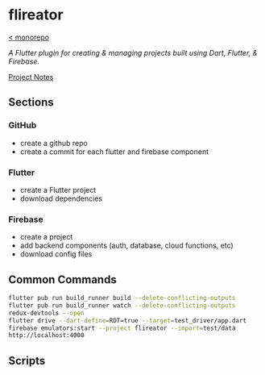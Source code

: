 # flireator

[< monorepo](../../README.md)

*A Flutter plugin for creating & managing projects built using Dart, Flutter, & Firebase.*

[Project Notes](https://enspyrco.notion.site/Flireator-b8ec37f83eab4b268d8672fc715628f1)

## Sections

### GitHub

- create a github repo
- create a commit for each flutter and firebase component

### Flutter

- create a Flutter project
- download dependencies

### Firebase

- create a project
- add backend components (auth, database, cloud functions, etc)
- download config files

## Common Commands

```sh
flutter pub run build_runner build --delete-conflicting-outputs
flutter pub run build_runner watch --delete-conflicting-outputs
redux-devtools --open
flutter drive --dart-define=RDT=true --target=test_driver/app.dart
firebase emulators:start --project flireator --import=test/data
http://localhost:4000
```

## Scripts

